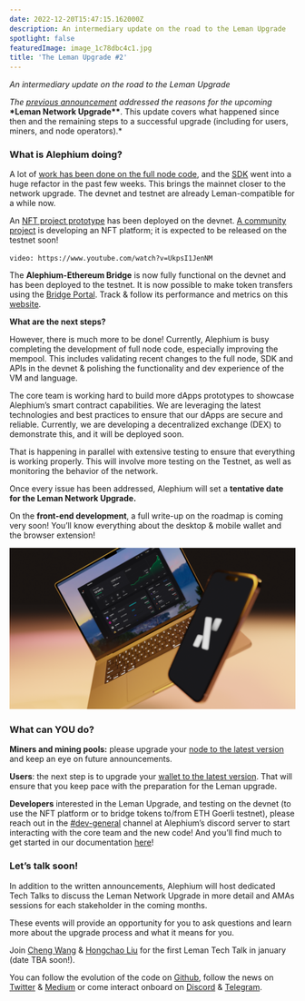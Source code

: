 ```yaml
---
date: 2022-12-20T15:47:15.162000Z
description: An intermediary update on the road to the Leman Upgrade
spotlight: false
featuredImage: image_1c78dbc4c1.jpg
title: 'The Leman Upgrade #2'
---
```


_An intermediary update on the road to the Leman Upgrade_

_The_ <a href="https://medium.com/@alephium/announcing-the-leman-network-upgrade-c01a81e65f0e" ><em>previous announcement</em></a> _addressed the reasons for the upcoming_ **\*Leman Network Upgrade\*\***. This update covers what happened since then and the remaining steps to a successful upgrade (including for users, miners, and node operators).\*

### What is Alephium doing?

A lot of <a href="https://twitter.com/alephium/status/1589991470676615168" >work has been done on the full node code</a>, and the <a href="https://github.com/alephium/js-sdk/releases" >SDK</a> went into a huge refactor in the past few weeks. This brings the mainnet closer to the network upgrade. The devnet and testnet are already Leman-compatible for a while now.

An <a href="https://alephium-nft.softfork.se/my-nfts" >NFT project prototype</a> has been deployed on the devnet. <a href="https://xoxo.art" >A community project</a> is developing an NFT platform; it is expected to be released on the testnet soon!

`video: https://www.youtube.com/watch?v=UkpsI1JenNM`

The **Alephium-Ethereum Bridge** is now fully functional on the devnet and has been deployed to the testnet. It is now possible to make token transfers using the <a href="https://portal-bridge.wormhole-testnet.softfork.se/." >Bridge Portal</a>. Track & follow its performance and metrics on this <a href="https://monitoring.wormhole-testnet.softfork.se/d/-GcztLMnz/wormhole-testnet-v2?orgId=1&amp;from=now-5m&amp;to=now" >website</a>.

**What are the next steps?**

However, there is much more to be done! Currently, Alephium is busy completing the development of full node code, especially improving the mempool. This includes validating recent changes to the full node, SDK and APIs in the devnet & polishing the functionality and dev experience of the VM and language.

The core team is working hard to build more dApps prototypes to showcase Alephium’s smart contract capabilities. We are leveraging the latest technologies and best practices to ensure that our dApps are secure and reliable. Currently, we are developing a decentralized exchange (DEX) to demonstrate this, and it will be deployed soon.

That is happening in parallel with extensive testing to ensure that everything is working properly. This will involve more testing on the Testnet, as well as monitoring the behavior of the network.

Once every issue has been addressed, Alephium will set a **tentative date for the Leman Network Upgrade.**

On the **front-end development**, a full write-up on the roadmap is coming very soon! You’ll know everything about the desktop & mobile wallet and the browser extension!

![](image_2afc9148a7.png)

### What can YOU do?

**Miners and mining pools:** please upgrade your <a href="https://github.com/alephium/alephium/releases" >node to the latest version</a> and keep an eye on future announcements.

**Users**: the next step is to upgrade your <a href="https://github.com/alephium/desktop-wallet/releases" >wallet to the latest version</a>. That will ensure that you keep pace with the preparation for the Leman upgrade.

**Developers** interested in the Leman Upgrade, and testing on the devnet (to use the NFT platform or to bridge tokens to/from ETH Goerli testnet), please reach out in the <a href="https://discord.gg/6xqt5PTz7c" >#dev-general</a> channel at Alephium’s discord server to start interacting with the core team and the new code! And you’ll find much to get started in our documentation <a href="https://docs.alephium.org/dapps/getting-started/" >here</a>!

### Let’s talk soon!

In addition to the written announcements, Alephium will host dedicated Tech Talks to discuss the Leman Network Upgrade in more detail and AMAs sessions for each stakeholder in the coming months.

These events will provide an opportunity for you to ask questions and learn more about the upgrade process and what it means for you.

Join <a href="https://twitter.com/wachmc" >Cheng Wang</a> & <a href="https://twitter.com/hongchao" >Hongchao Liu</a> for the first Leman Tech Talk in january (date TBA soon!).

You can follow the evolution of the code on <a href="https://github.com/alephium" >Github</a>, follow the news on <a href="https://twitter.com/alephium" >Twitter</a> & <a href="https://medium.com/@alephium" >Medium</a> or come interact onboard on <a href="https://discord.com/invite/GEbcpajCJG" >Discord</a> & <a href="https://t.me/alephiumgroup" >Telegram</a>.
